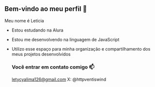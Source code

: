 ## Bem-vindo ao meu perfil 🌻

Meu nome é Letícia

- Estou estudando na Alura
- Estou me desenvolvendo na linguagem de JavaScript
- Utilizo esse espaço para minha organização e compartilhamento dos meus projetos desenvolvidos

  ### Você entrar em contato comigo 📫
  letycyalima126@gmail.com
  X: @httpventiswind

